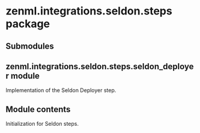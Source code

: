 # zenml.integrations.seldon.steps package

## Submodules

## zenml.integrations.seldon.steps.seldon_deployer module

Implementation of the Seldon Deployer step.

## Module contents

Initialization for Seldon steps.

